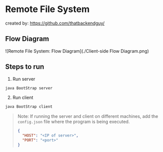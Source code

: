 # Remote File System
created by: https://github.com/thatbackendguy/

## Flow Diagram
![Remote File System: Flow Diagram](./Client-side Flow Diagram.png)

## Steps to run
1. Run server
```bash
java BootStrap server
```
2. Run client
```bash
java BootStrap client
```
> Note: If running the server and client on different machines, add the `config.json` file where the program is being executed.
> ```json
> {
>   "HOST": "<IP of server>",
>   "PORT": "<port>"
> }
> ```
